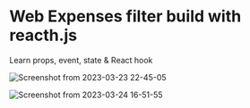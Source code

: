 <h1>Web Expenses filter build with reacth.js</h1>

Learn props, event, state & React hook 

![Screenshot from 2023-03-23 22-45-05](https://user-images.githubusercontent.com/74364395/227268137-1f5b2bc2-1132-4c0a-af8b-e2b3b9ed2931.png)

![Screenshot from 2023-03-24 16-51-55](https://user-images.githubusercontent.com/74364395/227487877-0de39621-2268-4196-b364-eeec26972c66.png)

